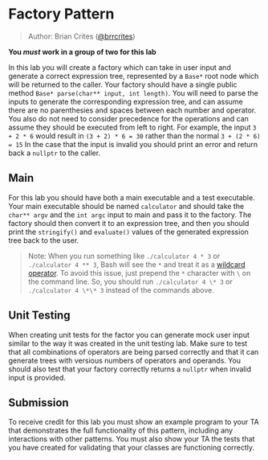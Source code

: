 # Factory Pattern

> Author: Brian Crites ([@brrcrites](https://github.com/brrcrites))

**You *must* work in a group of two for this lab**

In this lab you will create a factory which can take in user input and generate a correct expression tree, represented by a `Base*` root node which will be returned to the caller. Your factory should have a single public method `Base* parse(char** input, int length)`. You will need to parse the inputs to generate the corresponding expression tree, and can assume there are no parenthesies and spaces between each number and operator. You also do not need to consider precedence for the operations and can assume they should be executed from left to right. For example, the input `3 + 2 * 6` would result in `(3 + 2) * 6 = 30` rather than the normal `3 + (2 * 6) = 15` In the case that the input is invalid you should print an error and return back a `nullptr` to the caller.


## Main

For this lab you should have both a main executable and a test executable. Your main executable should be named `calculator` and should take the `char** argv` and the `int argc` input to main and pass it to the factory. The factory should then convert it to an expression tree, and then you should print the `stringify()` and `evaluate()` values of the generated expression tree back to the user.

> Note: When you run something like `./calculator 4 * 3` or `./calculator 4 ** 3`, Bash will see the `*` and treat it as a [wildcard operator](https://tldp.org/LDP/GNU-Linux-Tools-Summary/html/x11655.htm). To avoid this issue, just prepend the `*` character with `\` on the command line. So, you should run `./calculator 4 \* 3` or `./calculator 4 \*\* 3` instead of the commands above.

## Unit Testing

When creating unit tests for the factor you can generate mock user input similar to the way it was created in the unit testing lab. Make sure to test that all combinations of operators are being parsed correctly and that it can generate trees with versious numbers of operators and operands. You should also test that your factory correctly returns a `nullptr` when invalid input is provided.

## Submission

To receive credit for this lab you must show an example program to your TA that demonstrates the full functionality of this pattern, including any interactions with other patterns. You must also show your TA the tests that you have created for validating that your classes are functioning correctly.
